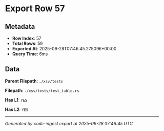# Export Row 57

## Metadata

- **Row Index**: 57
- **Total Rows**: 59
- **Exported At**: 2025-09-28T07:46:45.275096+00:00
- **Query Time**: 6ms

## Data

**Parent Filepath**: `./xsv/tests`

**Filepath**: `./xsv/tests/test_table.rs`

**Has L1**: `YES`

**Has L2**: `YES`

---

*Generated by code-ingest export at 2025-09-28 07:46:45 UTC*
